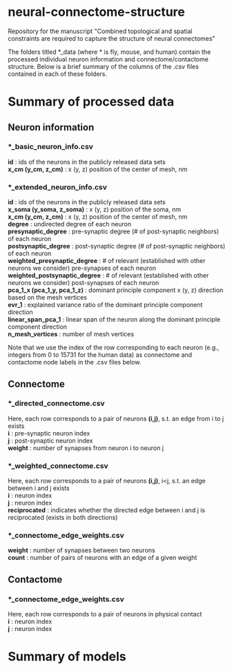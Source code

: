 # neural-connectome-structure
Repository for the manuscript "Combined topological and spatial constraints are required to capture the structure of neural connectomes"

The folders titled *_data (where * is fly, mouse, and human) contain the processed individual neuron information and connectome/contactome structure.
Below is a brief summary of the columns of the .csv files contained in each of these folders.

# Summary of processed data

## Neuron information

### *_basic_neuron_info.csv
**id** : ids of the neurons in the publicly released data sets <br />
**x_cm (y_cm, z_cm)** : x (y, z) position of the center of mesh, nm

### *_extended_neuron_info.csv
**id** : ids of the neurons in the publicly released data sets <br />
**x_soma (y_soma, z_soma)** : x (y, z) position of the soma, nm <br />
**x_cm (y_cm, z_cm)** : x (y, z) position of the center of mesh, nm <br />
**degree** : undirected degree of each neuron <br />
**presynaptic_degree** : pre-synaptic degree (# of post-synaptic neighbors) of each neuron <br />
**postsynaptic_degree** : post-synaptic degree (# of post-synaptic neighbors) of each neuron <br />
**weighted_presynaptic_degree** : # of relevant (established with other neurons we consider) pre-synapses of each neuron <br />
**weighted_postsynaptic_degree** : # of relevant (established with other neurons we consider) post-synapses of each neuron <br />
**pca_1_x (pca_1_y, pca_1_z)** : dominant principle component x (y, z) direction based on the mesh vertices <br />
**evr_1** : explained variance ratio of the dominant principle component direction <br />
**linear_span_pca_1** : linear span of the neuron along the dominant principle component direction  <br />
**n_mesh_vertices** : number of mesh vertices

Note that we use the index of the row corresponding to each neuron (e.g., integers from 0 to 15731 for the human data) as connectome and contactome node labels in the .csv files below.

## Connectome

### *_directed_connectome.csv 
Here, each row corresponds to a pair of neurons **(i,j)**, s.t. an edge from i to j exists <br />
**i** : pre-synaptic neuron index <br />
**j** : post-synaptic neuron index <br />
**weight** : number of synapses from neuron i to neuron j

### *_weighted_connectome.csv
Here, each row corresponds to a pair of neurons **(i,j)**, i<j, s.t. an edge between i and j exists <br />
**i** : neuron index <br />
**j** : neuron index <br />
**reciprocated** : indicates whether the directed edge between i and j is reciprocated (exists in both directions)

### *_connectome_edge_weights.csv
**weight** : number of synapses between two neurons <br />
**count** : number of pairs of neurons with an edge of a given weight

## Contactome

### *_connectome_edge_weights.csv
Here, each row corresponds to a pair of neurons in physical contact <br />
**i** : neuron index <br />
**j** : neuron index <br />

# Summary of models



